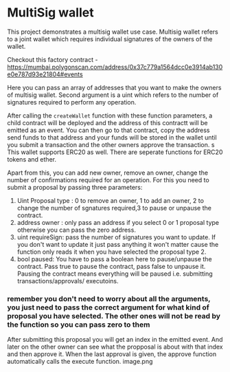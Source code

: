 # MultiSig wallet

This project demonstrates a multisig wallet use case.
Multisig wallet refers to a joint wallet which requires individual signatures of the owners of the wallet.

Checkout this factory contract - <https://mumbai.polygonscan.com/address/0x37c779a1564dcc0e3914ab130e0e787d93e21804#events>

Here you can pass an array of addresses that you want to make the owners of multisig wallet.
Second argument is a uint which refers to the number of signatures required to perform any operation.

After calling the `createWallet` function with these function parameters, a child contract will be deployed and the address of this contractt will be emitted as an event.
You can then go to that contract, copy the address send funds to that address and your funds will be stored in the wallet until you submit a transaction and the other owners approve the transaction.
s
This wallet supports ERC20 as well. There are seperate functions for ERC20 tokens and ether.

Apart from this, you can add new owner, remove an owner, change the number of confirmations required for an operation.
For this you need to submit a proposal by passing three parameters:

1. Uint Proposal type : 0 to remove an owner, 1 to add an owner, 2 to change the number of sgnatures required,3 to pause or unpause the contract.
2. address owner : only pass an address if you select 0 or 1 proposal type otherwise you can pass the zero address.
3. uint requireSign: pass the number of signatures you want to update. If you don't want to update it just pass anything it won't matter cause the function only reads it   when you have selected the proposal type 2.
4. bool paused: You have to pass a boolean here to pause/unpause the contract. Pass true to pause the contract, pass false to unpause it. Pausing the contract means everything will be paused i.e. submitting transactions/approvals/ executoins.

### remember you don't need to worry about all the arguments, you just need to pass the correct argument for what kind of proposal you have selected. The other ones will not be read by the function so you can pass zero to them

After submitting this proposal you will get an index in the emitted event.
And later on the other owner can see what the propposal is about with that index and then approve it.
When the last approval is given, the approve function automatically calls the execute function.
image.png